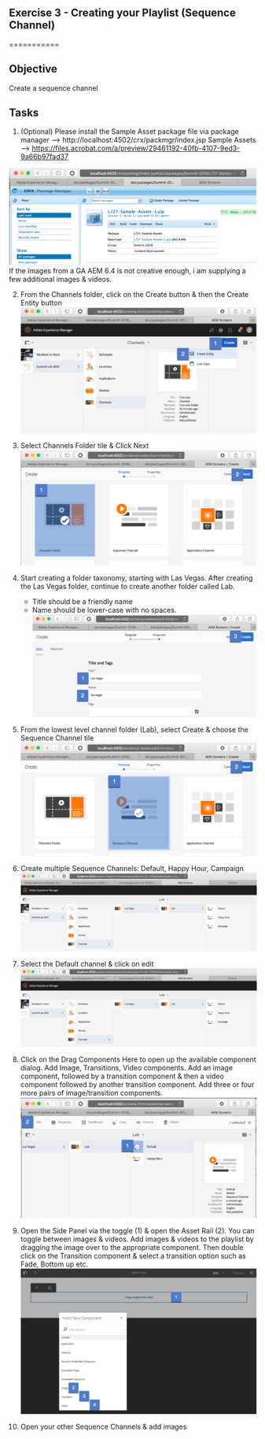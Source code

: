 ## Exercise 3 - Creating your Playlist (Sequence Channel)

===========

## Objective
Create a sequence channel


## Tasks


1. (Optional) Please install the Sample Asset package file via package manager --> http://localhost:4502/crx/packmgr/index.jsp
Sample Assets --> https://files.acrobat.com/a/preview/29461192-40fb-4107-9ed3-9a66b97fad37


![Package Manager](../../Resources/Picture10.png) 
If the images from a GA AEM 6.4 is not creative enough, i am supplying a few additional images & videos.

2. From the Channels folder, click on the Create button & then the Create Entity button
![Create Channel](../../Resources/Picture11.png)

3. Select Channels Folder tile & Click Next
![Channel Creation Tiles](../../Resources/Picture12.png)

4. Start creating a folder taxonomy, starting with Las Vegas.  After creating the Las Vegas folder, continue to create another folder called Lab.
   -	Title should be a friendly name
   -	Name should be lower-case with no spaces.
![Channel Create Options](../../Resources/Picture13.png)

5. From the lowest level channel folder (Lab), select Create & choose the Sequence Channel tile
![Sequence Channel Tile](../../Resources/Picture14.png)

6. Create multiple Sequence Channels:  Default, Happy Hour, Campaign
![Multiple Sequence Channels](../../Resources/Picture15.png)

7. Select the Default channel & click on edit
![Default Channel](../../Resources/Picture15.png)

8. Click on the Drag Components Here to open up the available component dialog.  Add Image, Transitions, Video components.  Add an image component, followed by a transition component & then a video component followed by another transition component.  Add three or four more pairs of image/transition components.
![New Component](../../Resources/Picture16.png)

9. Open the Side Panel via the toggle (1) & open the Asset Rail (2).  You can toggle between images & videos.  Add images & videos to the playlist by dragging the image over to the appropriate component.  Then double click on the Transition component & select a transition option such as Fade, Bottom up etc.
![Add Images](../../Resources/Picture17.png)

10. Open your other Sequence Channels & add images

 

